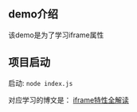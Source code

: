 ## demo介绍
该demo是为了学习iframe属性

## 项目启动

启动: `node index.js`

对应学习的博文是： [iframe特性全解读](https://blog.5udou.cn/blog/detail/iframeTe-Xing-Quan-Jie-Du-23)
